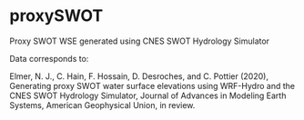 # proxySWOT
Proxy SWOT WSE generated using CNES SWOT Hydrology Simulator

Data corresponds to:

Elmer, N. J., C. Hain, F. Hossain, D. Desroches, and C. Pottier (2020), Generating proxy SWOT water surface elevations using WRF-Hydro and the CNES SWOT Hydrology Simulator, Journal of Advances in Modeling Earth Systems, American Geophysical Union, in review.
